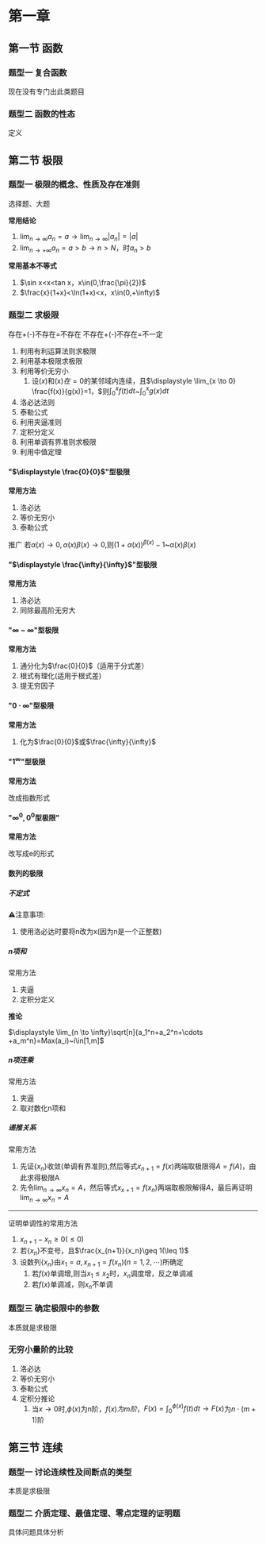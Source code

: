 # 第一章

## 第一节 函数

### 题型一 复合函数
现在没有专门出此类题目
### 题型二 函数的性态
定义
## 第二节 极限

### 题型一 极限的概念、性质及存在准则

选择题、大题

**常用结论**

1. $\displaystyle \lim_{n \to \infty} a_n=a\rightarrow\displaystyle \lim_{n \to \infty} |a_n|=|a|$
2. $\displaystyle \lim_{n \to +\infty} a_n=a>b\rightarrow n>N，$时$a_n>b$

**常用基本不等式**

1. $\sin x<x<tan x，x\in(0,\frac{\pi}{2})$
2. $\frac{x}{1+x}<\ln(1+x)<x，x\in(0,+\infty)$

### 题型二 求极限

存在+(-)不存在=不存在
不存在+(-)不存在=不一定

1. 利用有利运算法则求极限
2. 利用基本极限求极限
3. 利用等价无穷小
   1. 设$(x)$和(x)$在=0$的某邻域内连续，且$\displaystyle \lim_{x \to 0} \frac{f(x)}{g(x)}=1，$则$\displaystyle \int_0^xf(t)dt$~$\displaystyle \int_0^xg(x)dt$
4. 洛必达法则
5. 泰勒公式
6. 利用夹逼准则
7. 定积分定义
8. 利用单调有界准则求极限
9. 利用中值定理

#### "$\displaystyle \frac{0}{0}$"型极限

**常用方法**

1. 洛必达
2. 等价无穷小
3. 泰勒公式

推广
若$\alpha(x)\rightarrow 0,\alpha(x)\beta(x)\rightarrow 0$,则$(1+\alpha(x))^{\beta(x)}-1$**~**$\alpha(x)\beta(x)$

#### "$\displaystyle \frac{\infty}{\infty}$"型极限

**常用方法**

1. 洛必达
2. 同除最高阶无穷大

#### "$\infty -\infty$"型极限

**常用方法**
1. 通分化为$\frac{0}{0}$（适用于分式差）
2. 根式有理化(适用于根式差)
3. 提无穷因子

#### "$0\cdot\infty$"型极限

**常用方法**
1. 化为$\frac{0}{0}$或$\frac{\infty}{\infty}$

#### "$\displaystyle 1^\infty$"型极限

**常用方法**

改成指数形式

#### "$\infty^0,0^0$型极限"

**常用方法**

改写成e的形式

#### 数列的极限

##### 不定式

⚠️注意事项:
1. 使用洛必达时要将n改为x(因为n是一个正整数)

##### n项和

常用方法
1. 夹逼
2. 定积分定义

**推论**

$\displaystyle \lim_{n \to \infty}\sqrt[n]{a_1^n+a_2^n+\cdots +a_m^n}=Max(a_i)~i\in[1,m]$

##### n项连乘

常用方法
1. 夹逼
2. 取对数化n项和

##### 递推关系

常用方法

1. 先证{$x_n$}收敛(单调有界准则),然后等式$x_{n+1}=f(x)$两端取极限得$A=f(A)$，由此求得极限A
2. 先令$\displaystyle \lim_{n \to \infty} x_n=A$，然后等式$x_{x+1}=f(x_n)$两端取极限解得$A$，最后再证明$\displaystyle \lim_{n \to \infty} x_n=A$

***
证明单调性的常用方法
1. $x_{n+1}-x_n\geq 0(\leq 0)$
2. 若{$x_n$}不变号，且$\frac{x_{n+1}}{x_n}\geq 1(\leq 1)$
3. 设数列{$x_n$}由$x_1=a,x_{n+1}=f(x_n)(n=1,2,\cdots )$所确定
   1. 若$f(x)$单调增,则当$x_1\leq x_2$时，$x_n$调度增，反之单调减
   2. 若$f(x)$单调减，则$x_n$不单调

### 题型三 确定极限中的参数

本质就是求极限

### 无穷小量阶的比较
1. 洛必达
2. 等价无穷小
3. 泰勒公式
4. 定积分推论
   1. 当$x\to 0$时,$\phi(x)$为n阶，$f(x)为m阶$，$F(x)=\displaystyle\int_0^{\phi(x)}f(t)dt\to F(x)$为$n\cdot(m+1)$阶

## 第三节 连续

### 题型一 讨论连续性及间断点的类型
本质是求极限

### 题型二 介质定理、最值定理、零点定理的证明题
具体问题具体分析